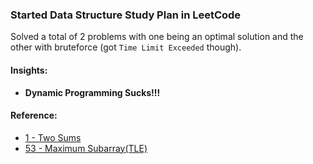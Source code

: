 ### Started Data Structure Study Plan in LeetCode
Solved a total of 2 problems with one being an optimal solution and the other with bruteforce (got `Time Limit Exceeded` though).

#### Insights:
- **Dynamic Programming Sucks!!!**

#### Reference:
- [1 - Two Sums](https://github.com/wannabemrrobot/becoming-leet/blob/main/leetcode/arrays/01-two-sum/optimal-solution.java)
- [53 - Maximum Subarray(TLE)](https://github.com/wannabemrrobot/becoming-leet/blob/main/leetcode/arrays/53-maximum-subarray/my-solution.java)